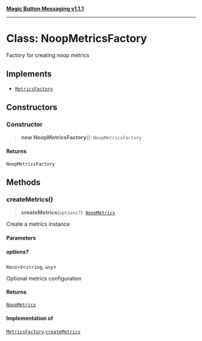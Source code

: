 [**Magic Button Messaging v1.1.1**](../README.md)

***

# Class: NoopMetricsFactory

Factory for creating noop metrics

## Implements

- [`MetricsFactory`](../interfaces/MetricsFactory.md)

## Constructors

### Constructor

> **new NoopMetricsFactory**(): `NoopMetricsFactory`

#### Returns

`NoopMetricsFactory`

## Methods

### createMetrics()

> **createMetrics**(`options?`): [`NoopMetrics`](NoopMetrics.md)

Create a metrics instance

#### Parameters

##### options?

`Record`\<`string`, `any`\>

Optional metrics configuration

#### Returns

[`NoopMetrics`](NoopMetrics.md)

#### Implementation of

[`MetricsFactory`](../interfaces/MetricsFactory.md).[`createMetrics`](../interfaces/MetricsFactory.md#createmetrics)
